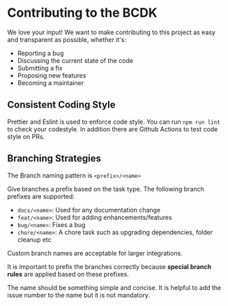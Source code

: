 # Contributing to the BCDK

We love your input! We want to make contributing to this project as easy and transparent as possible, whether it's:

- Reporting a bug
- Discussing the current state of the code
- Submitting a fix
- Proposing new features
- Becoming a maintainer

## Consistent Coding Style

Prettier and Eslint is used to enforce code style. You can run `npm run lint` to check your codestyle.
In addition there are Github Actions to test code style on PRs.

## Branching Strategies


The Branch naming pattern is `<prefix>/<name>`

Give branches a prefix based on the task type. The following branch prefixes are supported:

- `docs/<name>`: Used for any documentation change
- `feat/<name>`: Used for adding enhancements/features
- `bug/<name>`: Fixes a bug
- `chore/<name>`: A chore task such as upgrading dependencies, folder cleanup etc

Custom branch names are acceptable for larger integrations.

It is important to prefix the branches correctly because **special branch rules** are applied based on these prefixes.

The name should be something simple and concise. It is helpful to add the issue number to the name but it is
not mandatory.

